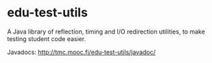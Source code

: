 edu-test-utils
==============

A Java library of reflection, timing and I/O redirection utilities, to make testing student code easier.

Javadocs: http://tmc.mooc.fi/edu-test-utils/javadoc/
